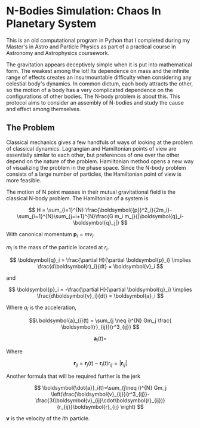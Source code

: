 
# N-Bodies Simulation: Chaos In Planetary System

This is an old computational program in Python that I completed during my Master's in Astro and Particle Physics as part of a practical course in Astronomy and Astrophysics coursework.

The gravitation appears deceptively simple when it is put into mathematical form. The weakest among the lot! Its dependence on mass and the infinite range of effects creates an insurmountable difficulty when considering any celestial body's dynamics. In common dictum, each body attracts the other, so the motion of a body has a very complicated dependence on the configurations of other bodies. The N-body problem is about this. This protocol aims to consider an assembly of N-bodies and study the cause and effect among themselves.

## The Problem

Classical mechanics gives a few handfuls of ways of looking at the problem of classical dynamics. Lagrangian and Hamiltonian points of view are essentially similar to each other, but preferences of one over the other depend on the nature of the problem. Hamiltonian method opens a new way of visualizing the problem in the phase space. Since the N-body problem consists of a large number of particles, the Hamiltonian point of view is more feasible.

The motion of N point masses in their mutual gravitational field is the classical N-body problem. The Hamiltonian of a system is

$$
H = \sum_{i=1}^{N} \frac{\boldsymbol{{p}}^2_i}{2m_i}-\sum_{i=1}^{N}\sum_{j=i+1}^{N}\frac{G m_i m_j}{|\boldsymbol{q}_i-\boldsymbol{q}_j|}
$$



With canonical momentum $\boldsymbol{p}_i=mv_i$.

$m_i$ is the mass of the particle located at $r_i$.

$$
\boldsymbol{q}_i  = \frac{\partial H}{\partial \boldsymbol{p}_i} \implies \frac{d\boldsymbol{r}_i}{dt} = \boldsymbol{v}_i
$$

and

$$
\boldsymbol{p}_i  = -\frac{\partial H}{\partial \boldsymbol{q}_i} \implies \frac{d\boldsymbol{v}_i}{dt} = \boldsymbol{a}_i
$$

Where  $a_i$  is the acceleration,


$$\
boldsymbol{a}_{i}(t) = \sum_{j \neq i}^{N} Gm_j \frac{ \boldsymbol{r}_{ij}}{r^3_{ij}}
$$

$$\boldsymbol{a}_i (t) = $$


Where


$$
\boldsymbol{r}_{ij}  = \boldsymbol{r}_j(t)-\boldsymbol{r}_i(t) 
r_{ij}  = |\boldsymbol{r}_{ij}|
$$


Another formula that will be required further is the jerk


$$
\boldsymbol{\dot{a}}_i(t)=\sum_{j\neq i}^{N} Gm_j \left(\frac{\boldsymbol{v}_{ij}}{r^3_{ij}}-\frac{3(\boldsymbol{v}_{ij}\cdot\boldsymbol{r}_{ij})}{r_{ij}}\boldsymbol{r}_{ij} \right)
$$


$\boldsymbol{v}$ is the velocity of the $i$th particle.

